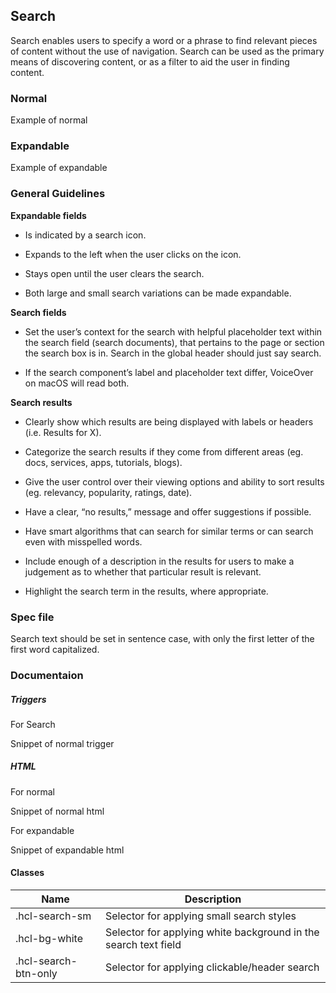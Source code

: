 ## Search

Search enables users to specify a word or a phrase to find relevant pieces of content without the use of navigation. Search can be used as the primary means of discovering content, or as a filter to aid the user in finding content.

### Normal

Example of normal

### Expandable

Example of expandable

### General Guidelines

**Expandable fields**

- Is indicated by a search icon.

- Expands to the left when the user clicks on the icon.

- Stays open until the user clears the search.

- Both large and small search variations can be made expandable.

**Search fields**

- Set the user’s context for the search with helpful placeholder text within the search field (search documents), that pertains to the page or section the search box is in. Search in the global header should just say search.

- If the search component’s label and placeholder text differ, VoiceOver on macOS will read both.

**Search results**

- Clearly show which results are being displayed with labels or headers (i.e. Results for X).

- Categorize the search results if they come from different areas (eg. docs, services, apps, tutorials, blogs).

- Give the user control over their viewing options and ability to sort results (eg. relevancy, popularity, ratings, date).

- Have a clear, “no results,” message and offer suggestions if possible.

- Have smart algorithms that can search for similar terms or can search even with misspelled words.

- Include enough of a description in the results for users to make a judgement as to whether that particular result is relevant.

- Highlight the search term in the results, where appropriate.

### Spec file

Search text should be set in sentence case, with only the first letter of the first word capitalized.

### Documentaion

##### Triggers

For Search

Snippet of normal trigger

##### HTML

For normal

Snippet of normal html

For expandable

Snippet of expandable html

#### Classes

| Name                 | Description                                                     |
| -------------------- | --------------------------------------------------------------- |
| .hcl-search-sm       | Selector for applying small search styles                       |
| .hcl-bg-white        | Selector for applying white background in the search text field |
| .hcl-search-btn-only | Selector for applying clickable/header search                   |
